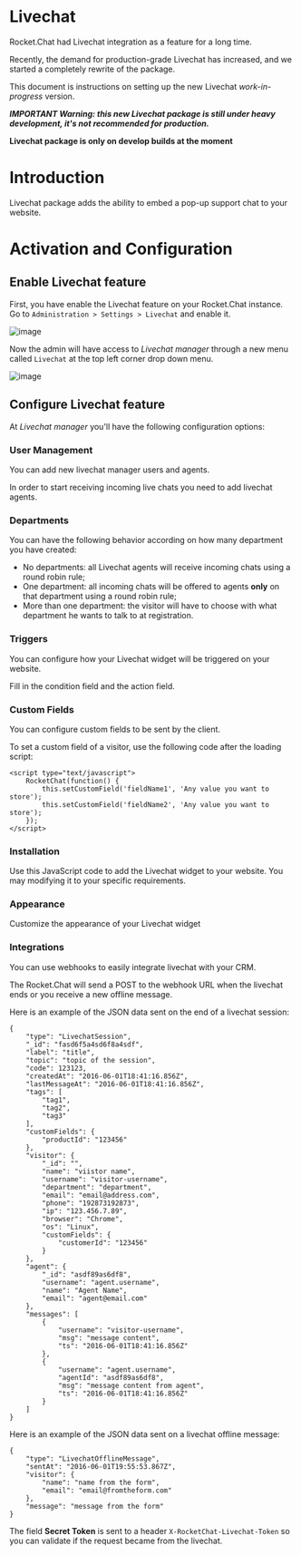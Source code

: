 # Livechat

Rocket.Chat had Livechat integration as a feature for a long time.

Recently, the demand for production-grade Livechat has increased, and we started a completely rewrite of the package.

This document is instructions on setting up the new Livechat  _work-in-progress_ version.

**_IMPORTANT Warning: this new Livechat package is still under heavy development, it's not recommended for production._**

**Livechat package is only on develop builds at the moment**

# Introduction

Livechat package adds the ability to embed a pop-up support chat to your website.

# Activation and Configuration

## Enable Livechat feature

First, you have enable the Livechat feature on your Rocket.Chat instance. Go to `Administration > Settings > Livechat` and enable it.

![image](https://cloud.githubusercontent.com/assets/8591547/14460567/97c6609c-0094-11e6-8f7e-da9a7c08ba51.png)

Now the admin will have access to *Livechat manager* through a new menu called `Livechat` at the top left corner drop down menu.

![image](https://cloud.githubusercontent.com/assets/8591547/14460616/d8213bbc-0094-11e6-85cd-cc061ab1fb1d.png)

## Configure Livechat feature

At *Livechat manager* you'll have the following configuration options:

### User Management

You can add new livechat manager users and agents.

In order to start receiving incoming live chats you need to add livechat agents.

### Departments

You can have the following behavior according on how many department you have created:

* No departments: all Livechat agents will receive incoming chats using a round robin rule;
* One department: all incoming chats will be offered to agents **only** on that department using a round robin rule;
* More than one department: the visitor will have to choose with what department he wants to talk to at registration.

### Triggers

You can configure how your Livechat widget will be triggered on your website.

Fill in the condition field and the action field.

### Custom Fields

You can configure custom fields to be sent by the client.

To set a custom field of a visitor, use the following code after the loading script:

```
<script type="text/javascript">
    RocketChat(function() {
        this.setCustomField('fieldName1', 'Any value you want to store');
        this.setCustomField('fieldName2', 'Any value you want to store');
    });
</script>
```

### Installation

Use this JavaScript code to add the Livechat widget to your website. You may modifying it to your specific requirements.

### Appearance

Customize the appearance of your Livechat widget

### Integrations

You can use webhooks to easily integrate livechat with your CRM.

The Rocket.Chat will send a POST to the webhook URL when the livechat ends or you receive a new offline message.

Here is an example of the JSON data sent on the end of a livechat session:

```
{
    "type": "LivechatSession",
    "_id": "fasd6f5a4sd6f8a4sdf",
    "label": "title",
    "topic": "topic of the session",
    "code": 123123,
    "createdAt": "2016-06-01T18:41:16.856Z",
    "lastMessageAt": "2016-06-01T18:41:16.856Z",
    "tags": [
        "tag1",
        "tag2",
        "tag3"
    ],
    "customFields": {
        "productId": "123456"
    },
    "visitor": {
        "_id": "",
        "name": "viistor name",
        "username": "visitor-username",
        "department": "department",
        "email": "email@address.com",
        "phone": "192873192873",
        "ip": "123.456.7.89",
        "browser": "Chrome",
        "os": "Linux",
        "customFields": {
            "customerId": "123456"
        }
    },
    "agent": {
        "_id": "asdf89as6df8",
        "username": "agent.username",
        "name": "Agent Name",
        "email": "agent@email.com"
    },
    "messages": [
        {
            "username": "visitor-username",
            "msg": "message content",
            "ts": "2016-06-01T18:41:16.856Z"
        },
        {
            "username": "agent.username",
            "agentId": "asdf89as6df8",
            "msg": "message content from agent",
            "ts": "2016-06-01T18:41:16.856Z"
        }
    ]
}
```

Here is an example of the JSON data sent on a livechat offline message:
```
{
    "type": "LivechatOfflineMessage",
    "sentAt": "2016-06-01T19:55:53.867Z",
    "visitor": {
        "name": "name from the form",
        "email": "email@fromtheform.com"
    },
    "message": "message from the form"
}
```

The field **Secret Token** is sent to a header `X-RocketChat-Livechat-Token` so you can validate if the request became from the livechat.
